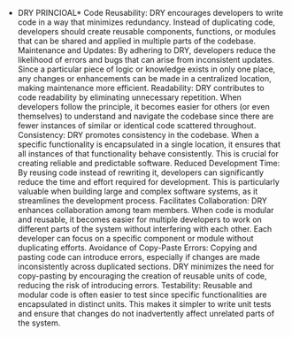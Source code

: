 * DRY PRINCIOAL* Code Reusability: DRY encourages developers to write code in a way that minimizes redundancy. Instead of duplicating code, developers should create reusable components, functions, or modules that can be shared and applied in multiple parts of the codebase.
Maintenance and Updates: By adhering to DRY, developers reduce the likelihood of errors and bugs that can arise from inconsistent updates. Since a particular piece of logic or knowledge exists in only one place, any changes or enhancements can be made in a centralized location, making maintenance more efficient.
Readability: DRY contributes to code readability by eliminating unnecessary repetition. When developers follow the principle, it becomes easier for others (or even themselves) to understand and navigate the codebase since there are fewer instances of similar or identical code scattered throughout.
Consistency: DRY promotes consistency in the codebase. When a specific functionality is encapsulated in a single location, it ensures that all instances of that functionality behave consistently. This is crucial for creating reliable and predictable software.
Reduced Development Time: By reusing code instead of rewriting it, developers can significantly reduce the time and effort required for development. This is particularly valuable when building large and complex software systems, as it streamlines the development process.
Facilitates Collaboration: DRY enhances collaboration among team members. When code is modular and reusable, it becomes easier for multiple developers to work on different parts of the system without interfering with each other. Each developer can focus on a specific component or module without duplicating efforts.
Avoidance of Copy-Paste Errors: Copying and pasting code can introduce errors, especially if changes are made inconsistently across duplicated sections. DRY minimizes the need for copy-pasting by encouraging the creation of reusable units of code, reducing the risk of introducing errors.
Testability: Reusable and modular code is often easier to test since specific functionalities are encapsulated in distinct units. This makes it simpler to write unit tests and ensure that changes do not inadvertently affect unrelated parts of the system.
